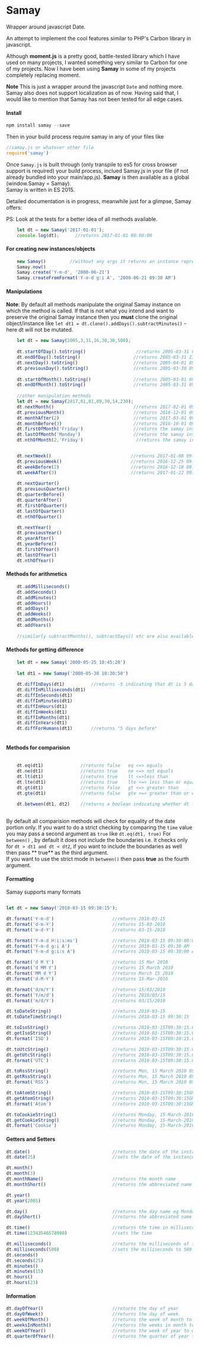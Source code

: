 # Samay
Wrapper around javascript Date.  
  
An attempt to implement the cool features similar to PHP's Carbon library in javascript.  
  
Although **moment.js** is a pretty good, battle-tested library which I have used on many projects, I wanted something very similar to Carbon 
for one of my projects. Now I have been using **Samay** in some of my projects completely replacing moment.  
  
**Note** This is just a wrapper around the javascript `Date` and nothing more. Samay also does not support localization as of now. Having said that, I would like to mention that Samay has not been tested for all edge cases.  
  
#### Install  
```javascript
npm install samay --save
```  
Then in your build process require samay in any of your files like  
```javascript
//samay.js or whatever other file  
require('samay')
```  

Once `Samay.js` is built through (only transpile to es5 for cross browser support is required) your build process, inclued Samay.js in your file (if not already bundled into your main/app.js). **Samay** is then available as a global (window.Samay = Samay).  
Samay is written in ES 2015. 
  
Detailed documentation is in progress, meanwhile just for a glimpse, Samay offers:   

PS: Look at the tests for a better idea of all methods available.
  
```javascript  
    let dt = new Samay('2017-01-01');
    console.log(dt);      //returns 2017-01-01 00:00:00  
```
#### For creating new instances/objects 

```javascript
    new Samay()         //without any args it returns an instance representing the current date & time
    Samay.now()
    Samay.create('Y-m-d', '2000-06-21')
    Samay.createFromFormat('Y-m-d g:i A', '2000-06-21 09:30 AM')
```

#### Manipulations

**Note**: By default all methods manipulate the original Samay instance on which the method is called. If that is not 
what you intend and want to preserve the original Samay instance then you **must** clone the original object/instance 
like `let dt1 = dt.clone().addDays().subtractMinutes()` - here dt will not be mutated.  

```javascript
    let dt = new Samay(2005,3,31,16,30,30,500);
    
    dt.startOfDay().toString()                   //returns 2005-03-31 00:00:00
    dt.endOfDay().toString()                    //returns 2005-03-31 23:59:59
    dt.nextDay().toString()                     //returns 2005-04-01 09:30:15
    dt.previousDay().toString()                 //returns 2005-03-30 09:30:15
    
    dt.startOfMonth().toString()                //returns 2005-03-01 09:30:15
    dt.endOfMonth().toString()                  //returns 2005-03-31 09:30:15
    
    //other manipulation methods
    let dt = new Samay(2017,01,01,09,30,14,230);
    dt.nextMonth()                              //returns 2017-02-01 09:30:15
    dt.previousMonth()                          //returns 2016-12-01 09:30:15
    dt.monthAfter(2)                            //returns 2017-03-01 09:30:15
    dt.monthBefore(3)                           //returns 2016-10-01 09:30:15
    dt.firstOfMonth('Friday')                   //returns the samay instance representing the 1st Friday of the month
    dt.lastOfMonth('Monday')                    //returns the samay instance representing the last Monday of the month
    dt.nthOfMonth(2,'Friday')                    //returns the samay instance representing the 2nd Friday of the month


    dt.nextWeek()                              //returns 2017-01-08 09:30:15
    dt.previousWeek()                          //returns 2016-12-25 09:30:15 
    dt.weekBefore(2)                           //returns 2016-12-18 09:30:15 
    dt.weekAfter(3)                            //returns 2017-01-22 09:30:15
    
    dt.nextQaurter()
    dt.previousQuarter()
    dt.quarterBefore()
    dt.quarterAfter()
    dt.firstOfQuarter()
    dt.lastOfQuarter()
    dt.nthOfQuarter()

    dt.nextYear()
    dt.previousYear()
    dt.yearAfter()
    dt.yearBefore()
    dt.firstOfYear()
    dt.lastOfYear()
    dt.nthOfYear()
```

#### Methods for arithmetics

```javascript
    dt.addMilliseconds()
    dt.addSeconds()
    dt.addMinutes()
    dt.addHours()
    dt.addDays()
    dt.addWeeks()
    dt.addMonths()
    dt.addYears()
    
    //similarly subtractMonths(), subtractDays() etc are also available corresponding to each of the add methods.
 ```
 
#### Methods for getting difference

```javascript
    let dt = new Samay('2000-05-25 10:45:20')
    
    let dt1 = new Samay('2000-05-30 10:30:50')
    
    dt.diffInDays(dt1)          //returns -5 indicating that dt is 5 days before dt1
    dt.diffInMilliseconds(dt1)
    dt.diffInSeconds(dt1)
    dt.diffInMinutes(dt1)
    dt.diffInHours(dt1)
    dt.diffInWeeks(dt1)
    dt.diffInMonths(dt1)
    dt.diffInYears(dt1)
    dt.diffForHumans(dt1)       //returns "5 days before" 
    
```

#### Methods for comparision  
  
```javascript  
    
    dt.eq(dt1)              //returns false   eq <=> equals
    dt.ne(dt1)              //returns true    ne <=> not equals
    dt.lt(dt1)              //returns true    lt <=>less than
    dt.lte(dt1)             //returns true    lte <=> less than or equals to
    dt.gt(dt1)              //returns false   gt <=> greater than
    dt.gte(dt1)             //returns false   gte <=> greater than or equals to
    
    dt.between(dt1, dt2)    //returns a boolean indicating whether dt falls between the dt1 and dt2
    
 ```  

 By default all comparision methods will check for equality of the date portion only. If you want to do a strict checking
 by comparing the `time` value you may pass a second argument as `true` like `dt.eq(dt1, true)` 
 For `between()` , by default it does not include the boundaries i.e. it checks only for `dt > dt1 and dt < dt2`, if you want 
 to include the boundaries as well then pass ** true** as the third argument.  
 If you want to use the strict mode in `between()` then pass **true** as the fourth argument.  

#### Formatting  
Samay supports many formats

```javascript

let dt = new Samay('2010-03-15 09:30:15');

dt.format('Y-m-d')                      //returns 2010-03-15
dt.format('d-m-Y')                      //returns 15-03-2010
dt.format('m-d-Y')                      //returns 03-15-2010

dt.format('Y-m-d H:i:s:ms')             //returns 2010-03-15 09:30:00:000
dt.format('Y-m-d g:i A')                //returns 2010-03-15 09:30 AM
dt.format('Y-m-d g:i:s A')              //returns 2010-03-15 09:30:00 AM

dt.format('d M Y')                      //returns 15 Mar 2010
dt.format('d MM Y')                     //returns 15 March 2010
dt.format('MM d Y')                     //returns March 15 2010
dt.format('d-M-Y')                      //returns 15-Mar-2010

dt.format('d/m/Y')                      //returns 15/03/2010
dt.format('Y/m/d')                      //returns 2010/03/15
dt.format('m/d/Y')                      //returns 03/15/2010

dt.toDateString()                       //returns 2010-03-15
dt.toDateTimeString()                   //returns 2010-03-15 09:30:15

dt.toIsoString()                        //returns 2010-03-15T09:30:15.000 GMT+05:30
dt.getIsoString()                       //returns 2010-03-15T09:30:15.000 GMT+05:30
dt.format('ISO')                        //returns 2010-03-15T09:30:15.000 GMT+05:30

dt.toUtcString()                        //returns 2010-03-15T09:30:15.000Z
dt.getUtcString()                       //returns 2010-03-15T09:30:15.000Z
dt.format('UTC')                        //returns 2010-03-15T09:30:15.000Z

dt.toRssString()                        //returns Mon, 15 March 2010 09:30:15 GMT+05:30
dt.getRssString()                       //returns Mon, 15 March 2010 09:30:15 GMT+05:30
dt.format('RSS')                        //returns Mon, 15 March 2010 09:30:15 GMT+05:30

dt.toAtomString()                       //returns 2010-03-15T09:30:15GMT+05:30
dt.getAtomString()                      //returns 2010-03-15T09:30:15GMT+05:30
dt.format('Atom')                       //returns 2010-03-15T09:30:15GMT+05:30

dt.toCookieString()                     //returns Monday, 15-March-2010 09:30:15 GMT+05:30
dt.getCookieString()                    //returns Monday, 15-March-2010 09:30:15 GMT+05:30
dt.format('Cookie')                     //returns Monday, 15-March-2010 09:30:15 GMT+05:30

```  
  
#### Getters and Setters  

```javascript
dt.date()                               //returns the date of the instance formatted as two digit string
dt.date(25)                             //sets the date of the instance to 25

dt.month()
dt.month(3)
dt.monthName()                          //returns the month name
dt.monthShort()                         //returns the abbreviated name of the month eg.Jan

dt.year()
dt.year(2005)

dt.day()                                //returns the day name eg Monday
dt.dayShort()                           //returns the abbreviated name of the day eg: Mon

dt.time()                               //returns the time in milliseconds since 01-01-1970
dt.time(12343546578900)                 //sets the time 

dt.milliseconds()                       //returns the milliseconds of the instance - two digit formatted string
dt.milliseconds(500)                    //sets the milliseconds to 500
dt.seconds()
dt.seconds(25)
dt.minutes()
dt.minutes(15)
dt.hours()
dt.hours(23)
```  

#### Information  

```javascript
dt.dayOfYear()                          //returns the day of year
dt.dayOfWeek()                          //returns the day of week
dt.weekOfMonth()                        //returns the week of month to which the dt belongs
dt.weeksInMonth()                       //returns the weeks in month to which the dt belongs
dt.weekOfYear()                         //returns the week of year to which the dt belongs
dt.quarterOfYear()                      //returns the quarter of year to which dt belongs
```

